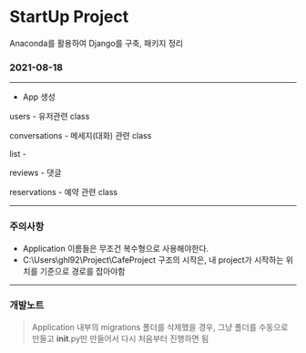 # StartUp Project
Anaconda를 활용하여 Django를 구축, 패키지 정리



### 2021-08-18

---
* App 생성
 
users - 유저관련 class

conversations - 메세지(대화) 관련 class

list - 

reviews - 댓글

reservations - 예약 관련 class







---
### 주의사항

* Application 이름들은 무조건 복수형으로 사용해야한다.
* C:\Users\ghl92\Project\CafeProject 구조의 시작은,
  내 project가 시작하는 위치를 기준으로 경로를 잡아야함
---

### 개발노트  
> Application 내부의 migrations 폴더를 삭제했을 경우, 
> 그냥 폴더를 수동으로 만들고 __init__.py만 만들어서 다시 처음부터 진행하면 됨

